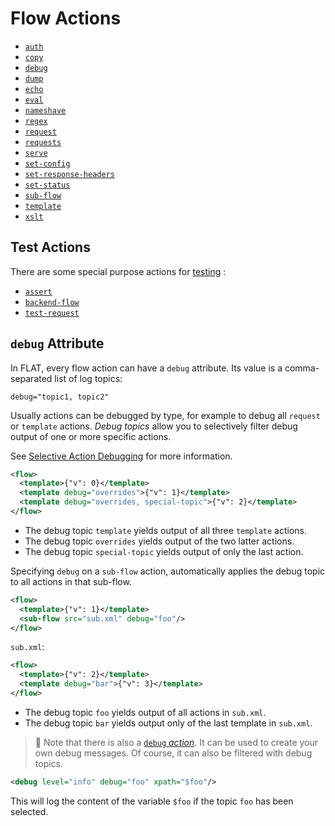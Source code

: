 # Flow Actions

* [`auth`](auth.md)
* [`copy`](copy.md)
* [`debug`](debug.md)
* [`dump`](dump.md)
* [`echo`](echo.md)
* [`eval`](eval.md)
* [`nameshave`](nameshave.md)
* [`regex`](regex.md)
* [`request`](request.md)
* [`requests`](requests.md)
* [`serve`](serve.md)
* [`set-config`](set-config.md)
* [`set-response-headers`](set-response-headers.md)
* [`set-status`](set-status.md)
* [`sub-flow`](sub-flow.md)
* [`template`](template.md)
* [`xslt`](xslt.md)

## Test Actions

There are some special purpose actions for [testing](/reference/testing/README.md) :

* [`assert`](assert.md)
* [`backend-flow`](backend-flow.md)
* [`test-request`](test-request.md)



## `debug` Attribute

In FLAT, every flow action can have a `debug` attribute. Its value is a
comma-separated list of log topics:

```
debug="topic1, topic2"
```

Usually actions can be debugged by type, for example to debug all `request` or
`template` actions. _Debug topics_ allow you to selectively filter debug
output of one or more specific actions.

See [Selective Action Debugging](../debugging.md#selective-action-debugging)
for more information.

```xml
<flow>
  <template>{"v": 0}</template>
  <template debug="overrides">{"v": 1}</template>
  <template debug="overrides, special-topic">{"v": 2}</template>
</flow>
```

* The debug topic `template` yields output of all three `template` actions.
* The debug topic `overrides` yields output of the two latter actions.
* The debug topic `special-topic` yields output of only the last action.


Specifying `debug` on a `sub-flow` action, automatically applies the debug topic to all
actions in that sub-flow.

```xml
<flow>
  <template>{"v": 1}</template>
  <sub-flow src="sub.xml" debug="foo"/>
</flow>
```

`sub.xml`:

```xml
<flow>
  <template>{"v": 2}</template>
  <template debug="bar">{"v": 3}</template>
</flow>
```

* The debug topic `foo` yields output of all actions in `sub.xml`.
* The debug topic `bar` yields output only of the last template in `sub.xml`.

> 📎
> Note that there is also a [`debug` _action_](debug.md). It can be used to create your own
> debug messages. Of course, it can also be filtered with debug topics.

```xml
<debug level="info" debug="foo" xpath="$foo"/>
```

This will log the content of the variable `$foo` if the topic `foo` has been selected.
